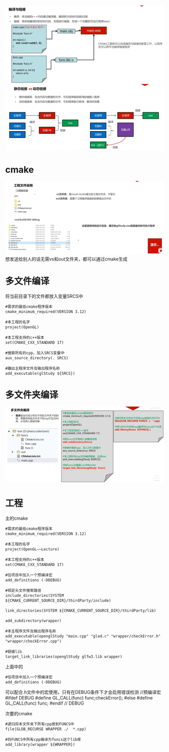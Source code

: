 ![输入图片说明](/imgs/2024-10-13/7y1QbNZ6PryMJNAB.png)
![输入图片说明](/imgs/2024-10-13/uxYEgt2Q30WfKhdc.png)
# cmake
![输入图片说明](/imgs/2024-10-13/Z8Mbs0UZzmgC51Go.png)
想发送给别人的话无需vs和out文件夹，都可以通过cmake生成
# 多文件编译
将当前目录下的文件都放入变量SRCS中
```
#需求的最低cmake程序版本
cmake_minimum_required(VERSION 3.12)

#本工程的名字
project(OpenGL)

#本工程支持的c++版本
set(CMAKE_CXX_STANDARD 17)

#搜索所有的cpp，加入SRCS变量中
aux_source_directory(. SRCS)

#蹦出主程序文件及输出程序名称
add_executable(glStudy ${SRCS})
```
# 多文件夹编译
![输入图片说明](/imgs/2024-10-13/uK4QI94YIKZjHwLy.png)


# 工程
主的cmake
```
#需求的最低cmake程序版本
cmake_minimum_required(VERSION 3.12)

#本工程的名字
project(OpenGL——Lecture)

#本工程支持的c++版本
set(CMAKE_CXX_STANDARD 17)

#往项目中加入一个预编译宏
add_definitions (-DDEBUG)

#规定头文件搜索路径
include_directories(SYSTEM ${CMAKE_CURRENT_SOURCE_DIR}/thirdParty/include)

link_directories(SYSTEM ${CMAKE_CURRENT_SOURCE_DIR}/thirdParty/lib)

add_subdirectory(wrapper)

#本主程序文件及输出程序名称
add_executable(openglStudy "main.cpp" "glad.c" "wrapper/checkError.h" "wrapper/checkError.cpp")

#链接lib
target_link_libraries(openglStudy glfw3.lib wrapper)
```
上面中的
```
#往项目中加入一个预编译宏
add_definitions (-DDEBUG)
```
可以配合.h文件中的宏使用，只有在DEBUG条件下才会启用错误检测
//预编译宏
#ifdef DEBUG
#define GL_CALL(func)  func;checkError();
#else
#define GL_CALL(func)  func;
#endif // DEBUG

次要的cmake
```
#递归将本文件夹下所有cpp放到FUNCS中
file(GLOB_RECURSE WRAPPER ./  *.cpp)

#将FUNCS中所有cpp编译为funcs这个lib库
add_library(wrapper ${WRAPPER})
```
<!--stackedit_data:
eyJoaXN0b3J5IjpbLTE4OTkzMTk5M119
-->